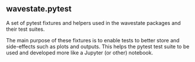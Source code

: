 wavestate.pytest
------------------

A set of pytest fixtures and helpers used in the wavestate packages and their test suites.

The main purpose of these fixtures is to enable tests to better store and side-effects such as plots and outputs. This helps the pytest test suite to be used and developed more like a Jupyter (or other) notebook.

